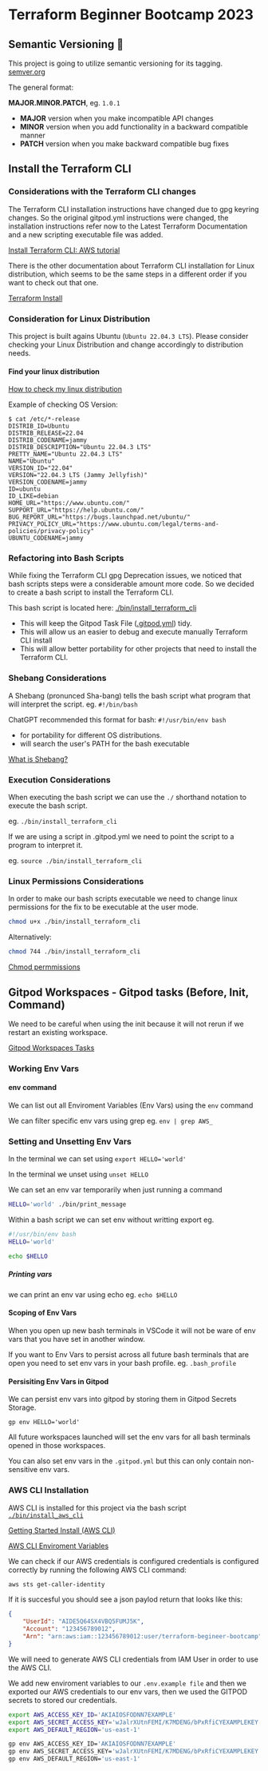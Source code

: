 # Terraform Beginner Bootcamp 2023

## Semantic Versioning :mage:

This project is going to utilize semantic versioning for its tagging.
[semver.org](https://semver.org/)


The general format:

 **MAJOR.MINOR.PATCH**, eg. `1.0.1`

- **MAJOR** version when you make incompatible API changes
- **MINOR** version when you add functionality in a backward compatible manner
- **PATCH** version when you make backward compatible bug fixes

## Install the Terraform CLI

### Considerations with the Terraform CLI changes

The Terraform CLI installation instructions have changed due to gpg keyring changes. So the original gitpod.yml instructions were changed, the installation instructions refer now to the Latest Terraform Documentation and a new scripting executable file was added.

[Install Terraform CLI: AWS tutorial](https://developer.hashicorp.com/terraform/tutorials/aws-get-started/install-cli)

There is the other documentation about Terraform CLI installation for Linux distribution, which seems to be the same steps in a different order if you want to check out that one.

[Terraform Install](https://developer.hashicorp.com/terraform/downloads?product_intent=terraform)

### Consideration for Linux Distribution

This project is built agains Ubuntu (`Ubuntu 22.04.3 LTS`).
Please consider checking your Linux Distribution and change accordingly to distribution needs.

#### Find your linux distribution

[How to check my linux distribution](https://www.cyberciti.biz/faq/find-linux-distribution-name-version-number/)

Example of checking OS Version:

```
$ cat /etc/*-release
DISTRIB_ID=Ubuntu
DISTRIB_RELEASE=22.04
DISTRIB_CODENAME=jammy
DISTRIB_DESCRIPTION="Ubuntu 22.04.3 LTS"
PRETTY_NAME="Ubuntu 22.04.3 LTS"
NAME="Ubuntu"
VERSION_ID="22.04"
VERSION="22.04.3 LTS (Jammy Jellyfish)"
VERSION_CODENAME=jammy
ID=ubuntu
ID_LIKE=debian
HOME_URL="https://www.ubuntu.com/"
SUPPORT_URL="https://help.ubuntu.com/"
BUG_REPORT_URL="https://bugs.launchpad.net/ubuntu/"
PRIVACY_POLICY_URL="https://www.ubuntu.com/legal/terms-and-policies/privacy-policy"
UBUNTU_CODENAME=jammy
```
### Refactoring into Bash Scripts

While fixing the Terraform CLI gpg Deprecation issues, we noticed that bash scripts steps were a considerable amount more code. So we decided to create a bash script to install the Terraform CLI.

This bash script is located here: [./bin/install_terraform_cli](./bin/install_terraform_cli)

- This will keep the Gitpod Task File ([.gitpod.yml](.gitpod.yml)) tidy.
- This will allow us an easier to debug and execute manually Terraform CLI install
- This will allow better portability for other projects that need to install the Terraform CLI.

### Shebang Considerations

A Shebang (pronunced Sha-bang) tells the bash script what program that will interpret the script. eg. `#!/bin/bash`

ChatGPT recommended this format for bash: `#!/usr/bin/env bash`
- for portability for different OS distributions.
- will search the user's PATH for the bash executable

[What is Shebang?](https://en.wikipedia.org/wiki/Shebang_(Unix))

### Execution Considerations

When executing the bash script we can use the `./` shorthand notation to execute the bash script.

eg. `./bin/install_terraform_cli`

If we are using a script in .gitpod.yml we need to point the script to a program to interpret it.

eg. `source ./bin/install_terraform_cli`

### Linux Permissions Considerations

In order to make our bash scripts executable we need to change linux permissions for the fix to be executable at the user mode.

```sh
chmod u+x ./bin/install_terraform_cli
```

Alternatively: 

```sh
chmod 744 ./bin/install_terraform_cli
```

[Chmod permmissions ](https://en.wikipedia.org/wiki/Chmod)

## Gitpod Workspaces - Gitpod tasks (Before, Init, Command)

We need to be careful when using the init because it will not rerun if we restart an existing workspace.

[Gitpod Workspaces Tasks](https://www.gitpod.io/docs/configure/workspaces/tasks#prebuild-and-new-workspaces)

### Working Env Vars

#### env command

We can list out all Enviroment Variables (Env Vars) using the `env` command

We can filter specific env vars using grep eg. `env | grep AWS_`

### Setting and Unsetting Env Vars

In the terminal we can set using `export HELLO='world'`

In the terminal we unset using `unset HELLO`

We can set an env var temporarily when just running a command

```sh
HELLO='world' ./bin/print_message
```
Within a bash script we can set env without writting export eg.

```sh
#!/usr/bin/env bash
HELLO='world'

echo $HELLO
```

##### Printing vars

we can print an env var using echo eg. `echo $HELLO`

#### Scoping of Env Vars

When you open up new bash terminals in VSCode it will not be ware of env vars that you
have set in another window.

If you want to Env Vars to persist across all future bash terminals that are open
you need to set env vars in your bash profile. eg. `.bash_profile`

#### Persisiting Env Vars in Gitpod

We can persist env vars into gitpod by storing them in Gitpod Secrets Storage.

```
gp env HELLO='world'
```

All future workspaces launched will set the env vars for all bash terminals opened in those workspaces.

You can also set env vars in the `.gitpod.yml` but this can only contain non-sensitive env
vars.

### AWS CLI Installation

AWS CLI is installed for this project via the bash script [`./bin/install_aws_cli`](//bin/install_aws_cli)

[Getting Started Install (AWS CLI)](https://docs.aws.amazon.com/cli/latest/userguide/getting-started-install.html)

[AWS CLI Enviroment Variables](https://docs.aws.amazon.com/cli/latest/userguide/cli-configure-envvars.html)

We can check if our AWS credentials is configured credentials 
is configured correctly by running the following AWS CLI command:
```sh
aws sts get-caller-identity
```

If it is succesful you should see a json paylod return that looks like this:
```json
{
    "UserId": "AIDE5Q64SX4VBQ5FUMJ5K",
    "Account": "123456789012",
    "Arn": "arn:aws:iam::123456789012:user/terraform-begineer-bootcamp"
}
```

We will need to generate AWS CLI credentials from IAM 
User in order to use the AWS CLI.

We add new enviroment variables to our `.env.example file` and then we exported our AWS credentials to our env vars, then we used the GITPOD secrets to stored our credentials.

```sh
export AWS_ACCESS_KEY_ID='AKIAIOSFODNN7EXAMPLE'
export AWS_SECRET_ACCESS_KEY='wJalrXUtnFEMI/K7MDENG/bPxRfiCYEXAMPLEKEY'
export AWS_DEFAULT_REGION='us-east-1'
```

```sh
gp env AWS_ACCESS_KEY_ID='AKIAIOSFODNN7EXAMPLE'
gp env AWS_SECRET_ACCESS_KEY='wJalrXUtnFEMI/K7MDENG/bPxRfiCYEXAMPLEKEY'
gp env AWS_DEFAULT_REGION='us-east-1'
```